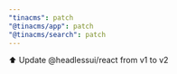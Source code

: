 ```yaml
---
"tinacms": patch
"@tinacms/app": patch
"@tinacms/search": patch
---
```


⬆️ Update @headlessui/react from v1 to v2
